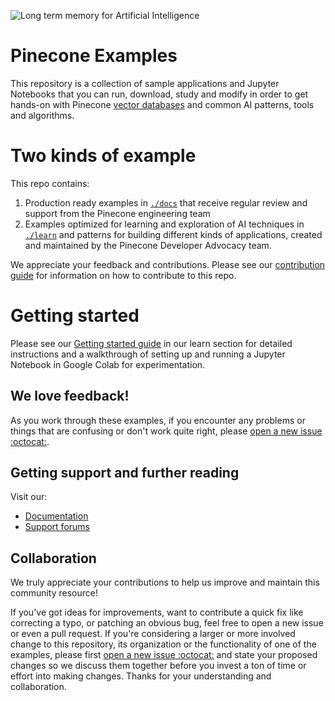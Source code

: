 ![Long term memory for Artificial Intelligence](./learn/images/long-term-memory-for-ai.jpeg)

# Pinecone Examples

This repository is a collection of sample applications and Jupyter Notebooks that you can run, download, study and modify in order to get hands-on with 
Pinecone [vector databases](https://www.pinecone.io/learn/vector-database/) and common AI patterns, tools and algorithms.

# Two kinds of example

This repo contains: 

1. Production ready examples in [`./docs`](./docs) that receive regular review and support from the Pinecone engineering team
2. Examples optimized for learning and exploration of AI techniques in [`./learn`](./learn) and patterns for building different kinds of applications, created and maintained by the Pinecone Developer Advocacy team. 

We appreciate your feedback and contributions. Please see our [contribution guide](./learn/README.md#collaboration) for information on how to contribute to this repo. 

# Getting started 

Please see our [Getting started guide](./learn/README.md#getting-started) in our learn section for detailed instructions and a walkthrough of setting up and running a Jupyter Notebook in Google Colab for experimentation. 

## We love feedback! 

As you work through these examples, if you encounter any problems or things that are confusing or don't work quite right, please [open a new issue :octocat:](https://github.com/pinecone-io/examples/issues/new).

## Getting support and further reading 

Visit our: 
* [Documentation](https://docs.pinecone.io)
* [Support forums](https://community.pinecone.io)

## Collaboration

We truly appreciate your contributions to help us improve and maintain this community resource!

If you've got ideas for improvements, want to contribute a quick fix like correcting a typo, or patching an obvious bug, feel free to open a new issue or even a pull request. If you're considering a larger or more involved change to this repository, its organization or the functionality of 
one of the examples, please first [open a new issue :octocat:](https://github.com/pinecone-io/examples/issues/new) and state your proposed changes so we discuss them together before you invest a ton of time or effort into making changes. Thanks for your understanding and collaboration. 
